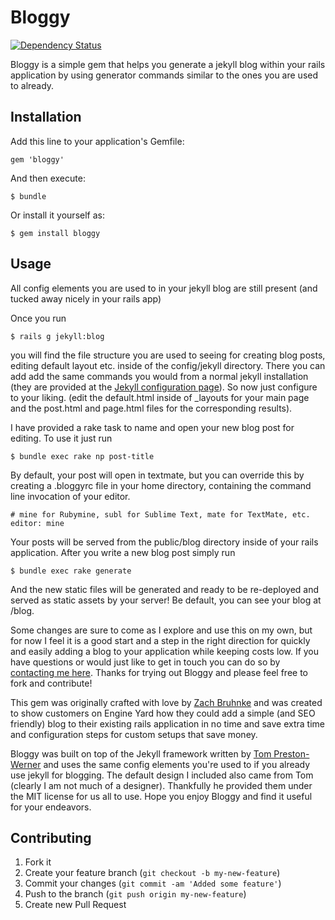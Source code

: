 # Bloggy

[![Dependency Status](https://gemnasium.com/erictheise/bloggy.png)](https://gemnasium.com/erictheise/bloggy)

Bloggy is a simple gem that helps you generate a jekyll blog within your rails application by using generator commands similar to the ones you are used to already.

## Installation

Add this line to your application's Gemfile:

    gem 'bloggy'

And then execute:

    $ bundle

Or install it yourself as:

    $ gem install bloggy

## Usage

All config elements you are used to in your jekyll blog are still present (and tucked away nicely in your rails app)

Once you run

    $ rails g jekyll:blog

you will find the file structure you are used to seeing for creating blog posts, editing default layout etc. inside of the config/jekyll directory. There you can add add the same commands you would from a normal jekyll installation (they are provided at the [Jekyll configuration page](http://jekyllrb.com/docs/configuration/)). So now just configure to your liking. (edit the default.html inside of _layouts for your main page and the post.html and page.html files for the corresponding results).

I have provided a rake task to name and open your new blog post for editing. To use it just run

    $ bundle exec rake np post-title

By default, your post will open in textmate, but you can override this by creating a .bloggyrc file in your home directory, containing the command line invocation of your editor.

    # mine for Rubymine, subl for Sublime Text, mate for TextMate, etc.
    editor: mine

Your posts will be served from the public/blog directory inside of your rails application. After you write a new blog post simply run

    $ bundle exec rake generate

And the new static files will be generated and ready to be re-deployed and served as static assets by your server! Be default, you can see your blog at /blog.

Some changes are sure to come as I explore and use this on my own, but for now I feel it is a good start and a step in the right direction for quickly and easily adding a blog to your application while keeping costs low. If you have questions or would just like to get in touch you can do so by [contacting me here](http://zachbruhnke.com/contact). Thanks for trying out Bloggy and please feel free to fork and contribute!


This gem was originally crafted with love by [Zach Bruhnke](http://zachbruhnke.com/) and was created to show customers on Engine Yard how they could add a simple (and SEO friendly) blog to their existing rails application in no time and save extra time and configuration steps for custom setups that save money.

Bloggy was built on top of the Jekyll framework written by [Tom Preston-Werner](http://tom.preston-werner.com/) and uses the same config elements you're used to if you already use jekyll for blogging. The default design I included also came from Tom (clearly I am not much of a designer). Thankfully he provided them under the MIT license for us all to use. Hope you enjoy Bloggy and find it useful for your endeavors.

## Contributing

1. Fork it
2. Create your feature branch (`git checkout -b my-new-feature`)
3. Commit your changes (`git commit -am 'Added some feature'`)
4. Push to the branch (`git push origin my-new-feature`)
5. Create new Pull Request
